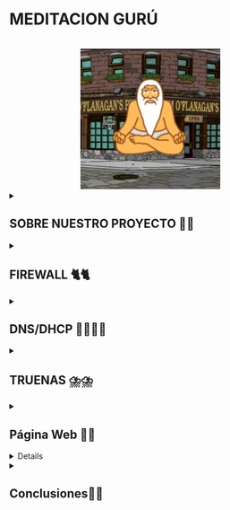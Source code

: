 # MEDITACION GURÚ 
<!-- Improved compatibility of back to top link: See: https://github.com/othneildrew/Best-README-Template/pull/73 -->
<a id="readme-top"></a>
<!--
*** Thanks for checking out the Best-README-Template. If you have a suggestion
*** that would make this better, please fork the repo and create a pull request
*** or simply open an issue with the tag "enhancement".
*** Don't forget to give the project a star!
*** Thanks again! Now go create something AMAZING! :D
-->



<!-- PROJECT SHIELDS -->
<!--
*** I'm using markdown "reference style" links for readability.
*** Reference links are enclosed in brackets [ ] instead of parentheses ( ).
*** See the bottom of this document for the declaration of the reference variables
*** for contributors-url, forks-url, etc. This is an optional, concise syntax you may use.
*** https://www.markdownguide.org/basic-syntax/#reference-style-links
-->




<!-- PROJECT LOGO -->
<br />
<div align="center">
  <a href="https://github.com/S0gt/MEDITACION-DE-GURU/blob/main/IMAGENES/logo2.png?raw=true">
    <img src="IMAGENES/logo2.png" alt="Logo" width="250" height="250">
  </a>



<!-- SOBRE NUESTRO PROJECTO -->


<div align="left">

  <details>
    <summary><h2>SOBRE NUESTRO PROYECTO 🧐🧐</h2></summary>

En nuestro proyecto creamos una página web donde los usuarios pueden publicar reseñas sobre películas para que otras personas puedan leerlas y conocer sus opiniones.

<div align="left">

# Idea seleccionada 💡💡

Página web de reseñas de películas, con la capacidad de crear listas personalizadas y en la que cada usuario pueda dar su opinión sobre las películas que publiquemos.

# ¿Hasta donde queremos llegar con el proyecto? 🏁🏁

Nuestra intención es tener una página en la que puedas hacer reseñas rápidas y sencillas. También queremos que puedas crear listas con tus contenidos favoritos que tienes pendientes por ver.
 
# ¿A quién va dirigido nuestro proyecto? 📫📫

Queremos centrarnos en un público joven, aunque no nos desagrada la idea de que sea para un público general. Nos enfocamos en que sea agradable para que todos los públicos estén cómodos al usar la página. Queremos que sea algo intuitivo y sencillo. 

# Módulos del ciclo que tengan que ver con el proyecto 📜📜

- Seguridad informática (copias de seguridad).

- Aplicaciones web (PHP y MySQL).

- Sistemas operativos en red y servicios en red (máquinas virtuales del proyecto).


# Materiales necesarios ⛏️⛏️

 Físicos: Varios ordenadores 

 Lógicos: Máquinas virtuales, ISO  

 # Especificar objetivos y las funcionalidades. 

Nuestra meta es crear una web donde se puedan hacer reseñas de películas. También queremos que los usuarios puedan crear listas de películas para organizar y ordenar mejor sus contenidos.
 

# Especificar listado de tareas.

- Crear los servidores y configurarlos para que ofrezcan los servicios que necesitamos.

- Crear páginas web con frontend y backend.

- Configurar la base de datos para que funcionen los registros.

 

# Asignar roles y responsabilidades del equipo. 

- Iván Martín: Web 

- Víctor Polo: Sistemas 

 

 # Diagrama de la red.

Este es el diagrama de la red, donde podemos apreciar el esquema de cómo estará estructurada nuestra red y las direcciones IP que utilizaremos.

En el diagrama de la red podemos ver cómo se estructura nuestra red y también las direcciones IP que usaremos.

 <br />
<div align="center">
  <a href="https://github.com/S0gt/MEDITACION-DE-GURU/blob/main/IMAGENES/diagrama%20red.png?raw=true">
    <img src="IMAGENES/diagrama red.png" alt="diagrama red">
  </a>
<div align="left">
 

 

# Las tecnologías a implementar. 

Apache, PHP y MySql (Para web) 

TRUENAS (Backups) 

PFsense (Firewall y DHCP)

Bind9 (DNS)

# El hardware que se va a utilizar. 

Aún no sabemos con seguridad todo el hardware que usaremos al final del proyecto, pero por el momento podemos decir que será...

| COMPONENTE        | SO                  | ALMACENAMIENTO | CPU          | RAM  | IP                | GATEWAY      |
|-------------------|---------------------|----------------|---------------|------|-------------------|--------------|
| 🖥️ MAQUINA HOST  | Pfsense             | 50 GB          | 2             | 4 GB | 000.00.00.000     | 000.00.00.0  |
| 💻 CLIENTE       | Ubuntu 22.04.02     | 50 GB          | 4             | 4 GB | 000.000.0.00/00   | 000.000.0.0  |
| 🌐 DNS / DHCP    | Ubuntu 22.04.02     | 50 GB          | 2             | 4 GB | 000.000.0.0/00    | 000.000.0.0  |

# DNS/DHCP

- DNS: convierte los nombres de páginas web en direcciones que los PC entienden para conectarse.

- DHCP: asigna automáticamente las direcciones IP a los dispositivos cuando se conectan, sin configurarlos manualmente.
  

# Los servicios a implementar. 

- DNS: Para que nuestro servidor sea capaz de resolver direcciones web.

- DHCP: Para asignar las IP automáticamente al resto de las máquinas virtuales.


# Los sistemas operativos a utilizar. 

- Ubuntu Desktop 22.04.2

- Ubuntu Server 22.04.2

- Windows 10  22H2_Spanish

 

# Establecer un diagrama de Gantt con los objetivos y resultados a alcanzar. 
<div align="center">
  <a href="[[[https://github.com/S0gt/MEDITACION-DE-GURU/blob/main/logo.png?raw=true](https://github.com/S0gt/MEDITACION-DE-GURU/blob/main/Dibujo.png?raw=true)](https://github.com/S0gt/MEDITACION-DE-GURU/blob/main/IMAGENES/Dibujo.png?raw=true)](https://github.com/S0gt/MEDITACION-DE-GURU/blob/main/IMAGENES/Diagrama.png?raw=true)">
    <img src="IMAGENES/Diagrama.png" alt="Diagrama" width="1200" height="500">
  </a>
<div align="left">


 # Incidencias 🚧🚧
 
A lo largo del trabajo han surgido varios problemas; aquí describiremos todos ellos durante el proyecto:

- Al configurar el DNS y el DHCP cometimos varios errores al escribir códigos y comandos.

- Finalmente, cambiamos la forma de hacerlo, usando Pi-hole con una interfaz gráfica en nuestro servidor.

- Hemos descargado el navegador, pero también necesitamos instalar uno en el servidor.

</details>

<div align="left">

  <details>
    <summary><h2>FIREWALL 🐈🐈</h2></summary>

# INTRODUCCION A FIREWALL

## Concepto 

-pfSense es un sistema operativo de código abierto basado en FreeBSD, diseñado para funcionar como firewall y router. Es muy utilizado en redes pequeñas y grandes debido a su potencia, flexibilidad y facilidad de uso mediante su interfaz web.

## Características

Sus características principales son el soporte para VPN, balanceo de carga y la gestión de DNS y DHCP. Tiene muchas más características, pero estas son las más destacadas para nosotros.


## Instalación y puntos a tener en cuenta 

Para instalarlo, es tan fácil como ir a su web https://www.pfsense.org/download/ y desde ahí descargar la ISO fácilmente.

Luego, en VirtualBox solo tenemos que crear una nueva máquina con recursos normales, teniendo en cuenta que no tiene interfaz gráfica. Seleccionamos FreeBSD como sistema operativo y seguimos la instalación, que es bastante fácil e intuitiva.


![image](IMAGENES/descarga.png)

## Conclusión

pfSense permite publicar una página web de forma segura desde una red local, controlando el tráfico con reglas de firewall y NAT. Es fácil de usar y muy útil para proteger y gestionar redes, lo cual se adapta bien a lo que estamos buscando.

## Port Forward

El Port Forward permite que un servicio, que en nuestro caso será una página web, sea visible desde fuera de la red donde está configurada.

Es un método de redirección de puertos que se usa para que varios dispositivos puedan comunicarse; sobre todo se utiliza en dispositivos como cámaras de seguridad o para conectarnos a servidores de películas.

Lo configuramos creando una nueva regla en la sección NAT, configurando la interfaz en WAN para tráfico externo, usando los protocolos TCP/UDP, asignando el puerto HTTP a HTTP, redirigiendo a la IP que usamos, en nuestro caso 192.168.56.111, y listo.

Hemos configurado pfSense y un cliente, el cual conectamos a pfSense y nos brindó una dirección IP dentro del dominio.

![image](https://github.com/user-attachments/assets/5042db07-4b3f-4987-8f96-f4daa7d055d0)

Hemos usado el Port forward ya que permite acceder a servicios internos desde fuera de la red, asi todos nuestros clientes podran acceder a nuestra página web sin problema.

</details>

 <div align="left">

  <details>
    <summary><h2>DNS/DHCP 😶‍🌫️😶‍🌫️</h2></summary>
    
# Introducción al servicio (DNS y al DHCP)

  DNS (Domain Name System): Es un servicio que traduce nombres de dominio en direcciones IP. Facilita la navegación en internet y la gestión de redes.

  DHCP (Dynamic Host Configuration Protocol): Es un protocolo que asigna automáticamente direcciones IP y puertas de enlace y DNS a los dispositivos de una red.

## ¿Por qué es necesario?

DNS: Permite que los usuarios accedan a sitios web y recursos de red usando nombres en lugar de números difíciles de recordar.

DHCP: Simplifica la administración de redes al asignar IPs automáticamente, evitando conflictos de direcciones y configuraciones manuales.

## ¿Dónde hay información oficial?

- Al usar Linux para clientes y server en todo el trabajo, Bind9 se podria adaptar perfectamente a nuestras necesidades

  DNS: https://bind9.readthedocs.io/en/v9.20.7/ 

  DHCP: https://documentation.ubuntu.com/server/how-to/networking/install-isc-dhcp-server/index.html

## Instalación (DNS y del DHCP)

  DNS:

  DHCP:

## Detalles de la MV

  Servidor: 
  
· 2 CPU 

· 2 GB de memoria RAM 

· 25 GB de disco duro 

· 2 interfaces de red (ad.pnte y red interna) 


  </details>

  <details>
    <summary><h2>TRUENAS ⛈️⛈️</h2></summary>

  ## ¿Qué es?
  
  TrueNAS es un programa gratuito que puedes instalar en un ordenador para convertirlo en un servidor donde se guardan archivos. Es como tener un disco duro gigante al que se pueden conectar otros ordenadores de la misma red para guardar, copiar o ver archivos, sin necesidad de usar internet. Es parecido a tener tu propia nube personal, pero solo accesible dentro de tu casa, instituto o empresa.


  ## ¿Por qué usarlo?
  
- Es gratis y de código abierto.

- Funciona en ordenadores normales.

- Es muy estable y seguro.

- Permite ahorrar dinero en lugar de comprar soluciones comerciales caras.

- Se usa tanto en hogares como en empresas.

  ##Información oficial
  
https://www.truenas.com

## Guía de instalación

## Descarga e instalación:
Descarga la ISO de TrueNAS SCALE y crea una máquina virtual en VirtualBox con sistema FreeBSD 64-bit usando esa ISO para instalar.

## Configura discos y red:
Agrega dos discos virtuales pequeños adicionales. Configura un adaptador de red en modo NAT y otro en modo puente para comunicación con internet y tu equipo.

## Instala TrueNAS en la VM:
Arranca la VM, instala TrueNAS seleccionando el disco de instalación, crea la contraseña root, apaga y retira la ISO para que arranque solo TrueNAS.

## Clona la máquina virtual:
Haz una copia idéntica para usarla en pruebas de replicación y respaldo entre ambas usando rsync.

## Accede a la interfaz web:
Desde otro equipo, entra a la IP que muestra TrueNAS e inicia sesión como root.

Crea un pool de almacenamiento con los discos disponibles (RAID 1 o RAID 5).

Crea un usuario para las tareas de respaldo.

Activa y configura servicios SMB, SSH y rsync, creando un módulo con permisos adecuados.

## Tareas automáticas con rsync:
Crea una tarea rsync para enviar datos a la VM clonada en horarios programados.

## Automatiza con cron y scripts:
Crea un cronjob que ejecute un script backup.sh que contenga comandos rsync para hacer copias de seguridad de forma automática.
Resumen final
Con esto tendrás un sistema de almacenamiento TrueNAS funcionando en dos máquinas virtuales, configurado para hacer copias de seguridad usando rsync, tanto manualmente como programadas automáticamente con cron y scripts personalizados.


  </details>

<div align="left">

  <details>
    <summary><h2>Página Web 🤡🤡</h2></summary>

# Apache

## ¿Qué es?

Apache es un servidor web de código abierto ampliamente utilizado para alojar sitios web y aplicaciones.

## ¿Por qué usarlo?

Fiabilidad y seguridad

Modularidad y compatibilidad con distintos lenguajes

Uso en entornos locales e internet

## Documentación oficial

https://httpd.apache.org/docs/

# Instalación en Ubuntu Server

## Configuración de la MV

SO: Ubuntu Server 20.04

RAM: 2GB

Disco: 20GB

Red: Red NAT "NatNetworkSMX2"

# Pasos

## Actualizar paquetes:

sudo apt update && sudo apt upgrade -y

## Instalar Apache:

sudo apt install apache2 -y

## Habilitar y verificar el servicio:

sudo systemctl enable --now apache2
sudo systemctl status apache2

## Configurar firewall:

sudo ufw allow 'Apache'
sudo ufw enable


 
# INCIDENCIAS (APACHE)⚠️⚠️

Durante la realización del apartado de Apache tuvimos múltiples problemas, todos debidos a que intentamos adelantarnos e instalar PHP y MySQL antes de que lo explicaran en clase. Esto nos causó confusión durante la instalación y la complicó demasiado, hasta que aparecieron muchos errores con los archivos. Al final, decidimos pasar todo de Debian a Ubuntu Server. Al hacer esto, la instalación fue mucho más fácil para nosotros y pudimos completarla sin mayor dificultad.

## Nuestro mapa de la web:

  <a href=https://github.com/S0gt/MEDITACION-DE-GURU/blob/main/IMAGENES/Mapa%20de%20la%20web.jpg>
  
  <img src="IMAGENES/Mapa de la web.jpg" alt="Mapa de la web" width="1200" height="500">
    
  </a>

## Preview del home de la web:

  <a href=https://github.com/S0gt/MEDITACION-DE-GURU/blob/main/IMAGENES/Mapa%20de%20la%20web.jpg>
  
  <img src="IMAGENES/pagina home.png" alt="pagina home">

## Preview del login de la página:

<a href=https://github.com/S0gt/MEDITACION-DE-GURU/blob/main/IMAGENES/login.png>

<img src="IMAGENES/login.png" alt="login">

## Preview de las reseñas de la web:

<a href=https://github.com/S0gt/MEDITACION-DE-GURU/blob/main/IMAGENES/login.png>

<img src="IMAGENES/pAGINA RESEÑAS.png" alt="pAGINA RESEÑAS">


 </details>

<div align="left">

  <details>
    <summary><h2>Recursos 🔎🔎</h2></summary>
  


Los recursos a los que hemos recurrido en la creación del proyecto son:

- DNS y DHCP: seguimos la guía de Punkymo de Alina.

- Apache: utilizamos una guía de DigitalOcean sobre Apache, PHP y MySQL: https://www.digitalocean.com/community/tutorials/how-to-install-lamp-stack-on-ubuntu

- Firewall: para el firewall usamos pfSense y nos guiamos por la guía de Punkymo.

- Copias de seguridad: usamos TrueNAS y nuevamente seguimos la guía de Punkymo.


   </details>

   <div align="left">

  <details>
    <summary><h2>Conclusiones👿👿</h2></summary>

Con este proyecto hemos aplicado lo aprendido sobre redes y servicios, creando una página web para compartir opiniones de películas. Hemos aprendido a preparar el servidor, gestionar la red y permitir el acceso desde fuera. Esto nos ha ayudado a entender mejor cómo funciona y se mantiene una página web real.

  </details>
